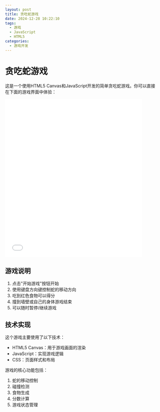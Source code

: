```yaml
---
layout: post
title: 贪吃蛇游戏
date: 2024-12-28 10:22:10
tags: 
  - 游戏
  - JavaScript
  - HTML5
categories:
  - 游戏开发
---
```


# 贪吃蛇游戏

这是一个使用HTML5 Canvas和JavaScript开发的简单贪吃蛇游戏。你可以直接在下面的游戏界面中体验：

<iframe src="/games/snake/index.html" width="450" height="520" frameborder="0" scrolling="no"></iframe>

## 游戏说明

1. 点击"开始游戏"按钮开始
2. 使用键盘方向键控制蛇的移动方向
3. 吃到红色食物可以得分
4. 撞到墙壁或自己的身体游戏结束
5. 可以随时暂停/继续游戏

## 技术实现

这个游戏主要使用了以下技术：

- HTML5 Canvas：用于游戏画面的渲染
- JavaScript：实现游戏逻辑
- CSS：页面样式和布局

游戏的核心功能包括：

1. 蛇的移动控制
2. 碰撞检测
3. 食物生成
4. 分数计算
5. 游戏状态管理
